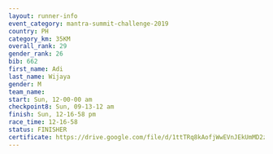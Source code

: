 ```yaml
---
layout: runner-info 
event_category: mantra-summit-challenge-2019 
country: PH
category_km: 35KM 
overall_rank: 29
gender_rank: 26
bib: 662
first_name: Adi
last_name: Wijaya
gender: M
team_name: 
start: Sun, 12-00-00 am
checkpoint8: Sun, 09-13-12 am
finish: Sun, 12-16-58 pm
race_time: 12-16-58
status: FINISHER
certificate: https://drive.google.com/file/d/1ttTRq8kAofjWwEVnJEkUmMD2z3a8kLD3/view?usp=sharing
---
```


